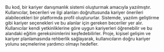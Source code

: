 Bu kod, bir kariyer danışmanlık sistemi oluşturmak amacıyla yazılmıştır. Kullanıcılar, becerileri ve ilgi alanları doğrultusunda kariyer önerileri alabilecekleri bir platformda profil oluştururlar. Sistemde, yazılım geliştirme gibi kariyer seçenekleri ve bu alanlar için gereken beceriler yer alır. Kullanıcılar kendi yetkinliklerine göre uygun kariyerleri öğrenebilir ve bu alandaki eğitim gereksinimlerini keşfedebilirler. Proje, kişisel gelişim ve kariyer planlamasında rehberlik sağlayarak, kullanıcıların doğru kariyer yolunu seçmelerine yardımcı olmayı hedefler.
